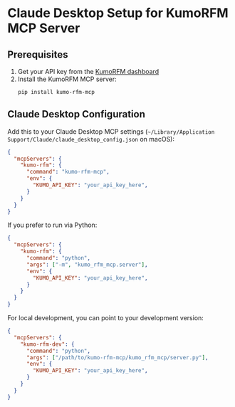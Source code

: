 # Claude Desktop Setup for KumoRFM MCP Server

## Prerequisites

1. Get your API key from the [KumoRFM dashboard](https://kumorfm.ai)
1. Install the KumoRFM MCP server:
   ```bash
   pip install kumo-rfm-mcp
   ```

## Claude Desktop Configuration

Add this to your Claude Desktop MCP settings (`~/Library/Application Support/Claude/claude_desktop_config.json` on macOS):

```json
{
  "mcpServers": {
    "kumo-rfm": {
      "command": "kumo-rfm-mcp",
      "env": {
        "KUMO_API_KEY": "your_api_key_here",
      }
    }
  }
}
```

If you prefer to run via Python:

```json
{
  "mcpServers": {
    "kumo-rfm": {
      "command": "python",
      "args": ["-m", "kumo_rfm_mcp.server"],
      "env": {
        "KUMO_API_KEY": "your_api_key_here",
      }
    }
  }
}
```

For local development, you can point to your development version:

```json
{
  "mcpServers": {
    "kumo-rfm-dev": {
      "command": "python",
      "args": ["/path/to/kumo-rfm-mcp/kumo_rfm_mcp/server.py"],
      "env": {
        "KUMO_API_KEY": "your_api_key_here",
      }
    }
  }
}
```
